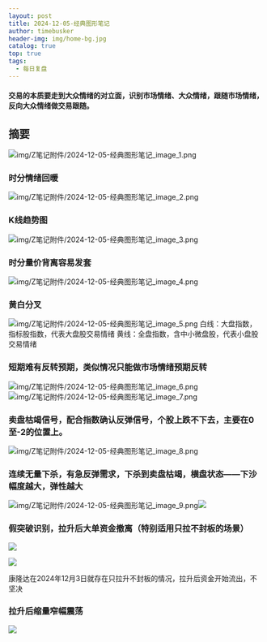 ```yaml
---
layout: post
title: 2024-12-05-经典图形笔记
author: timebusker
header-img: img/home-bg.jpg
catalog: true
top: true
tags:
  - 每日复盘
---
```

#### 交易的本质要走到大众情绪的对立面，识别市场情绪、大众情绪，跟随市场情绪，反向大众情绪做交易跟随。


## 摘要

![img/Z笔记附件/2024-12-05-经典图形笔记_image_1.png](_posts/知识库/附件/2024-12-05-经典图形笔记_image_1.png)


### 时分情绪回暖
![img/Z笔记附件/2024-12-05-经典图形笔记_image_2.png](_posts/知识库/附件/2024-12-05-经典图形笔记_image_2.png)

### K线趋势图
![img/Z笔记附件/2024-12-05-经典图形笔记_image_3.png](_posts/知识库/附件/2024-12-05-经典图形笔记_image_3.png)

### 时分量价背离容易发套
![img/Z笔记附件/2024-12-05-经典图形笔记_image_4.png](_posts/知识库/附件/2024-12-05-经典图形笔记_image_4.png)


### 黄白分叉
![img/Z笔记附件/2024-12-05-经典图形笔记_image_5.png](_posts/知识库/附件/2024-12-05-经典图形笔记_image_5.png)
白线：大盘指数，指标股指数，代表大盘股交易情绪
黄线：全盘指数，含中小微盘股，代表小盘股交易情绪


### 短期难有反转预期，类似情况只能做市场情绪预期反转

![img/Z笔记附件/2024-12-05-经典图形笔记_image_6.png](_posts/知识库/附件/2024-12-05-经典图形笔记_image_6.png)
![img/Z笔记附件/2024-12-05-经典图形笔记_image_7.png](_posts/知识库/附件/2024-12-05-经典图形笔记_image_7.png)

### 卖盘枯竭信号，配合指数确认反弹信号，个股上跌不下去，主要在0至-2的位置上。
![img/Z笔记附件/2024-12-05-经典图形笔记_image_8.png](_posts/知识库/附件/2024-12-05-经典图形笔记_image_8.png)


### 连续无量下杀，有急反弹需求，下杀到卖盘枯竭，横盘状态——下沙幅度越大，弹性越大
![img/Z笔记附件/2024-12-05-经典图形笔记_image_9.png](_posts/知识库/附件/2024-12-05-经典图形笔记_image_9.png)![](/_posts/知识库/附件/2024-12-05-经典图形笔记_image_10.png)


### 假突破识别，拉升后大单资金撤离（特别适用只拉不封板的场景）
![](/_posts/知识库/附件/2024-12-05-经典图形笔记_image_11.png)

![](/_posts/知识库/附件/2024-12-05-经典图形笔记_image_12.png)

康隆达在2024年12月3日就存在只拉升不封板的情况，拉升后资金开始流出，不坚决

### 拉升后缩量窄幅震荡

![](/_posts/知识库/附件/2024-12-05-经典图形笔记_image_13.png)
